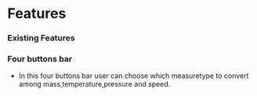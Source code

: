 







# Features
### Existing Features
### Four buttons bar 
 - In this four buttons bar user can choose which measuretype to convert
  among mass,temperature,pressure and speed.
